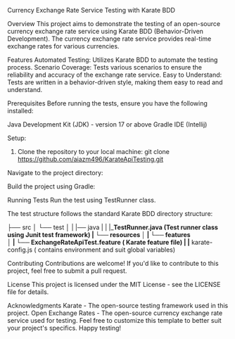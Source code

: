 Currency Exchange Rate Service Testing with Karate BDD


Overview
This project aims to demonstrate the testing of an open-source currency exchange rate service using Karate BDD (Behavior-Driven Development).
The currency exchange rate service provides real-time exchange rates for various currencies.

Features
Automated Testing: Utilizes Karate BDD to automate the testing process.
Scenario Coverage: Tests various scenarios to ensure the reliability and accuracy of the exchange rate service.
Easy to Understand: Tests are written in a behavior-driven style, making them easy to read and understand.

Prerequisites
Before running the tests, ensure you have the following installed:

Java Development Kit (JDK) - version 17 or above
Gradle
IDE (Intellij)

Setup:
1) Clone the repository to your local machine:
git clone https://github.com/aiazm496/KarateApiTesting.git

Navigate to the project directory:

Build the project using Gradle:

Running Tests
Run the test using TestRunner class.


The test structure follows the standard Karate BDD directory structure:


├── src
│   └── test
│   |    |── java
|   |         |___TestRunner.java    (Test runner class using Junit test framework)
|   └── resources
│   |        └── features            
│   |            └── ExchangeRateApiTest.feature ( Karate feature file)
|   |__ karate-config.js ( contains environment and suit global variables)
   

Contributing
Contributions are welcome! If you'd like to contribute to this project, feel free to submit a pull request.

License
This project is licensed under the MIT License - see the LICENSE file for details.

Acknowledgments
Karate - The open-source testing framework used in this project.
Open Exchange Rates - The open-source currency exchange rate service used for testing.
Feel free to customize this template to better suit your project's specifics. Happy testing!
